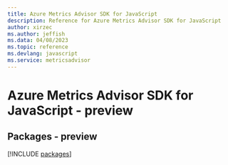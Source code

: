 ```yaml
---
title: Azure Metrics Advisor SDK for JavaScript
description: Reference for Azure Metrics Advisor SDK for JavaScript
author: xirzec
ms.author: jeffish
ms.data: 04/08/2023
ms.topic: reference
ms.devlang: javascript
ms.service: metricsadvisor
---
```

# Azure Metrics Advisor SDK for JavaScript - preview
## Packages - preview
[!INCLUDE [packages](metrics-advisor-index.md)]